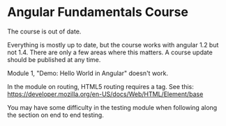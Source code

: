 Angular Fundamentals Course
========================

The course is out of date. 

Everything is mostly up to date, but the course works with angular 1.2 but not 1.4. There are only a few areas where this matters. A course update should be published at any time.

Module 1, "Demo: Hello World in Angular" doesn't work.

In the module on routing, HTML5 routing requires a <base> tag. See this: https://developer.mozilla.org/en-US/docs/Web/HTML/Element/base

You may have some difficulty in the testing module when following along the section on end to end testing.
